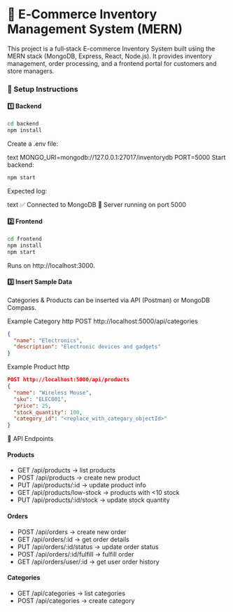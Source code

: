 # 🛒 E‑Commerce Inventory Management System (MERN)
This project is a full‑stack E-commerce Inventory System built using the MERN stack (MongoDB, Express, React, Node.js).
It provides inventory management, order processing, and a frontend portal for customers and store managers.

### 🚀 Setup Instructions
####  1️⃣ Backend
```bash
cd backend
npm install
```
Create a .env file:

text
MONGO_URI=mongodb://127.0.0.1:27017/inventorydb
PORT=5000
Start backend:

``` bash
npm start
```
Expected log:

text
✅ Connected to MongoDB
🚀 Server running on port 5000
#### 2️⃣ Frontend
``` bash
cd frontend
npm install
npm start
```
Runs on http://localhost:3000.

#### 3️⃣ Insert Sample Data
Categories & Products can be inserted via API (Postman) or MongoDB Compass.

Example Category
http
POST http://localhost:5000/api/categories
```json
{
  "name": "Electronics",
  "description": "Electronic devices and gadgets"
}
```
Example Product
http
```json
POST http://localhost:5000/api/products
{
  "name": "Wireless Mouse",
  "sku": "ELEC001",
  "price": 25,
  "stock_quantity": 100,
  "category_id": "<replace_with_category_objectId>"
}
```
📖 API Endpoints
#### Products
- GET /api/products → list products
- POST /api/products → create new product
- PUT /api/products/:id → update product info
- GET /api/products/low-stock → products with <10 stock
- PUT /api/products/:id/stock → update stock quantity
#### Orders
- POST /api/orders → create new order
- GET /api/orders/:id → get order details
- PUT /api/orders/:id/status → update order status
- POST /api/orders/:id/fulfill → fulfill order
- GET /api/orders/user/:id → get user order history
#### Categories
- GET /api/categories → list categories
- POST /api/categories → create category